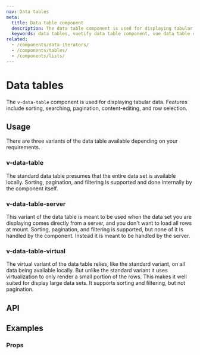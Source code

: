 ```yaml
---
nav: Data tables
meta:
  title: Data table component
  description: The data table component is used for displaying tabular data in a way that is easy for users to scan. It includes sorting, searching, pagination and selection.
  keywords: data tables, vuetify data table component, vue data table component
related:
  - /components/data-iterators/
  - /components/tables/
  - /components/lists/
---
```


# Data tables

The `v-data-table` component is used for displaying tabular data. Features include sorting, searching, pagination, content-editing, and row selection.

<entry />

## Usage

There are three variants of the data table available depending on your requirements.

### v-data-table

The standard data table presumes that the entire data set is available locally. Sorting, pagination, and filtering is supported and done internally by the component itself.

<example file="v-data-table/usage" />

### v-data-table-server

This variant of the data table is meant to be used when the data set you are displaying comes directly from a server, and you don't want to load all rows at mount. Sorting, pagination, and filtering is supported, but none of it is handled by the component. Instead it is meant to be handled by the server.

<example file="v-data-table/server" />

### v-data-table-virtual

The virtual variant of the data table relies, like the standard variant, on all data being available locally. But unlike the standard variant it uses virtualization to only render a small portion of the rows. This makes it well suited for display large data sets. It supports sorting and filtering, but not pagination.

<example file="v-data-table/virtual" />

## API

<api-inline />

<!-- ## Sub-components

### v-data-table-header

v-data-table-header description

### v-data-footer

v-data-footer description

### v-edit-dialog

v-edit-dialog description

### v-simple-checkbox

v-simple-checkbox description -->

## Examples

### Props

<!--

#### Custom filter

You can override the default filtering used with **search** prop by supplying a function to the **custom-filter** prop. If you need to customize the filtering of a specific column, you can supply a function to the **filter** property on header items. The signature is `(value: any, search: string | null, item: any) => boolean`. This function will always be run even if **search** prop has not been provided. Thus you need to make sure to exit early with a value of `true` if filter should not be applied.

<example file="v-data-table/prop-custom-filter" />

#### Dense

Using the **dense** prop you are able to give your data tables an alternate style.

<example file="v-data-table/prop-dense" />

#### Filterable

You can easily disable specific columns from being included when searching through table rows by setting the property **filterable** to false on the header item(s). In the example below the dessert name column is no longer searchable.

<example file="v-data-table/prop-filterable" />

#### Footer props

The `v-data-table` renders a default footer using the `v-data-footer` component. You can pass props to this component using **footer-props**.

<example file="v-data-table/prop-footer-props" />

#### Grouping

Using the **group-by** and **group-desc** props you can group rows on an item property. The **show-group-by** prop will show a group button in the default header. You can use the **groupable** property on header items to disable the group button.

<example file="v-data-table/prop-grouping" />

#### Hide default header and footer

You can apply the **hide-default-header** and **hide-default-footer** props to remove the default header and footer respectively.

<example file="v-data-table/prop-hide-header-footer" />

#### Loading

You can use the **loading** prop to indicate that data in the table is currently loading. If there is no data in the table, a loading message will also be displayed. This message can be customized using the **loading-text** prop or the `loading` slot.

<example file="v-data-table/prop-loading" />

#### Multi sort

Using the **multi-sort** prop will enable you to sort on multiple columns at the same time. When enabled, you can pass arrays to both **sort-by** and **sort-desc** to programmatically control the sorting, instead of single values.

<example file="v-data-table/prop-multi-sort" />

#### Row selection

The **show-select** prop will render a checkbox in the default header to toggle all rows, and a checkbox for each default row. You can customize these with the slots `header.data-table-select` and `item.data-table-select` respectively. You can also switch between allowing multiple selected rows at the same time or just one with the **single-select** prop.

<example file="v-data-table/prop-row-selection" />

#### Search

The data table exposes a **search** prop that allows you to filter your data.

<example file="v-data-table/prop-search" />

### Slots

The `v-data-table` provides a large number of slots for customizing the table. This example showcases some of these slots and what you can do with each. It is important to note some slot (eg: `item`/`body`/`header`) will completely takes over the internal rendering of the component which will require you to re-implement functionalities such as selection and expansion. Some slots will override each other such as: `body` > `item` > `item.<name>` and `header`/`header.<name>`.

<alert type="info">

  Some slots such as `item.<name>` and `header.<name>` use modifiers to target more scoped slots. Eslint by default will throw errors when slots use modifiers. To disable these errors, add the following rule to your eslint configuration: `"vue/valid-v-slot": ["error", { "allowModifiers": true }]`.

</alert>

<example file="v-data-table/slot-main" />

#### Header

You can use the dynamic slots `header.<name>` to customize only certain columns. `<name>` is the name of the `value` property in the corresponding header item sent to **headers**.

<example file="v-data-table/slot-header" />

#### Item

You can use the dynamic slots `item.<name>` to customize only certain columns. `<name>` is the name of the `value` property in the corresponding header item sent to **headers**. So to customize the calories column we're using the `item.calories` slot.

<example file="v-data-table/slot-item" />

#### Simple checkbox

When wanting to use a checkbox component inside of a slot template in your data tables, use the `v-simple-checkbox` component rather than the `v-checkbox` component. The `v-simple-checkbox` component is used internally and will respect header alignment.

<example file="v-data-table/slot-simple-checkbox" />

### Misc

#### CRUD Actions

`v-data-table` with CRUD actions using a `v-dialog` component for editing each row

<example file="v-data-table/misc-crud" />

#### Edit dialog

The `v-edit-dialog` component can be used for editing data directly within a `v-data-table`. You can block the closing of the `v-edit-dialog` when clicked outside by adding the **persistent** prop.

<example file="v-data-table/misc-edit-dialog" />

#### Expandable rows

The **show-expand** prop will render an expand icon on each default row. You can customize this with the `item.data-table-expand` slot. The position of this slot can be customized by adding a column with `value: 'data-table-expand'` to the headers array. You can also switch between allowing multiple expanded rows at the same time or just one with the **single-expand** prop. The expanded rows are available on the synced prop `expanded.sync`. Row items require a unique key property for expansion to work. The default is `id`, but you can use the **item-key** prop to specify a different item property.

<example file="v-data-table/misc-expand" />

#### External pagination

Pagination can be controlled externally by using the individual props, or by using the **options** prop. Remember that you must apply the **.sync** modifier.

<example file="v-data-table/misc-external-paginate" />

#### External sorting

Sorting can also be controlled externally by using the individual props, or by using the the **options** prop. Remember that you must apply the **.sync** modifier.

<example file="v-data-table/misc-external-sort" />

#### Server-side paginate and sort

If you're loading data already paginated and sorted from a backend, you can use the **server-items-length** prop. Defining this prop will disable the built-in sorting and pagination, and you will instead need to use the available events (`update:page`, `update:sortBy`, `update:options`, etc) to know when to request new pages from your backend. Use the **loading** prop to display a progress bar while fetching data.

<example file="v-data-table/misc-server-side-paginate-and-sort" /> -->

<backmatter />
